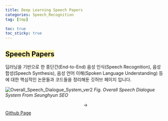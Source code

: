 ```yaml
---
title: Deep Learning Speech Papers
categories: Speech_Recognition
tag: [tmp]

toc: true
toc_sticky: true
---
```


## <mark style='background-color: #fff5b1'> Speech Papers </mark>

딥러닝을 기반으로 한 종단간(End-to-End) 음성 인식(Speech Recognition), 음성 합성(Speech Synthesis), 음성 언어 이해(Spoken Language Understanding) 등에 대한 핵심적인 논문들과 코드들을 정리해둔 깃허브 페이지 입니다.

![Overall_Speech_Dialogue_System_ver2](https://user-images.githubusercontent.com/48202736/108977978-78fa2f00-76cc-11eb-9716-08c3abe0d41a.png)
*Fig. Overall Speech Dialogue System From Seunghyun SEO*


$$\rightarrow$$ [Github Page](https://github.com/SeunghyunSEO/awesome_speech_papers)
